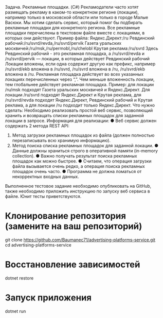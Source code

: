 Задача. Рекламные площадки. (C#)
Рекламодатели часто хотят размещать рекламу в каком-то конкретном регионе
(локации), например только в московской области или только в городе Малые Васюки.
Мы хотим сделать сервис, который помог бы подбирать рекламные площадки для
конкретного региона.
Все рекламные площадки перечислены в текстовом файле вместе с локациями, в
которых они действуют.
Пример файла:
Яндекс.Директ:/ru
Ревдинский рабочий:/ru/svrd/revda,/ru/svrd/pervik
Газета уральских москвичей:/ru/msk,/ru/permobl,/ru/chelobl
Крутая реклама:/ru/svrd
Здесь Ревдинский рабочий - это рекламная площадка, a /ru/svrd/revda и
/ru/svrd/pervik — локации, в которых действует Ревдинский рабочий
Локации вложены, если одна содержит другую как префикс, например /ru/svrd/ekb
вложена в /ru/svrd, /ru/svrd вложена в /ru, /ru/svrd/ekb вложена в /ru.
Рекламная площадка действует во всех указанных локациях перечисленных через “,”.
Чем меньше вложенность локации, тем глобальнее действует рекламная площадка.
Пример: для локации /ru/msk подходят Газета уральских москвичей и Яндекс.Директ.
Для локации /ru/svrd подходят Яндекс.Директ и Крутая реклама, для /ru/svrd/revda
подходят Яндекс.Директ, Ревдинский рабочий и Крутая реклама, а для локации /ru
подходит только Яндекс.Директ.
Что нужно сделать:
Необходимо реализовать простой веб сервис, позволяющий хранить и возвращать
списки рекламных площадок для заданной локации в запросе.
Информация для реализации:
● Веб сервис должен содержать 2 метода REST API:

1. Метод загрузки рекламных площадок из файла (должен полностью
перезаписывать всю хранимую информацию).
2. Метод поиска списка рекламных площадок для заданной локации.
● Данные должны храниться строго в оперативной памяти (in-memory collection).
● Важно получать результат поиска рекламных площадок как можно быстрее.
● Считаем, что операция загрузки файла вызывается очень редко, а операция
поиска рекламных площадок очень часто.
● Программа не должна ломаться от некорректных входных данных.

Выполненное тестовое задание необходимо опубликовать на GitHub, также необходимо
приложить инструкцию по запуску веб сервиса в файле. Юнит тесты приветствуются.

# Клонирование репозитория (замените на ваш репозиторий)
git clone https://github.com/Baumanec71/advertising-platforms-service.git
cd advertising-platforms-service

# Восстановление зависимостей
dotnet restore

# Запуск приложения
dotnet run
